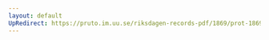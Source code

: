 ```yaml
---
layout: default
UpRedirect: https://pruto.im.uu.se/riksdagen-records-pdf/1869/prot-1869--ak--301.pdf
---
```

